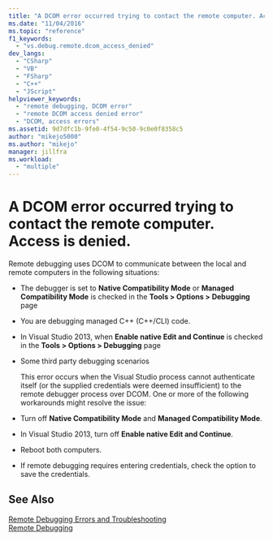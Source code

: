 ```yaml
---
title: "A DCOM error occurred trying to contact the remote computer. Access is denied. | Microsoft Docs"
ms.date: "11/04/2016"
ms.topic: "reference"
f1_keywords: 
  - "vs.debug.remote.dcom_access_denied"
dev_langs: 
  - "CSharp"
  - "VB"
  - "FSharp"
  - "C++"
  - "JScript"
helpviewer_keywords: 
  - "remote debugging, DCOM error"
  - "remote DCOM access denied error"
  - "DCOM, access errors"
ms.assetid: 9d7dfc1b-9fe0-4f54-9c50-9c0e0f8358c5
author: "mikejo5000"
ms.author: "mikejo"
manager: jillfra
ms.workload: 
  - "multiple"
---
```

# A DCOM error occurred trying to contact the remote computer. Access is denied.
Remote debugging uses DCOM to communicate between the local and remote computers in the following situations:  
  
- The debugger is set to **Native Compatibility Mode** or **Managed Compatibility Mode** is checked in the **Tools > Options > Debugging** page  
  
- You are debugging managed C++ (C++/CLI) code.  
  
- In Visual Studio 2013, when **Enable native Edit and Continue** is checked in the **Tools > Options > Debugging** page  
  
- Some third party debugging scenarios  
  
  This error occurs when the Visual Studio process cannot authenticate itself (or the supplied credentials were deemed insufficient) to the remote debugger process over DCOM. One or more of the following workarounds might resolve the issue:  
  
- Turn off  **Native Compatibility Mode** and **Managed Compatibility Mode**.  
  
- In Visual Studio 2013, turn off **Enable native Edit and Continue**.  
  
- Reboot both computers.  
  
- If remote debugging requires entering credentials, check the option to save the credentials.  
  
## See Also  
 [Remote Debugging Errors and Troubleshooting](../debugger/remote-debugging-errors-and-troubleshooting.md)   
 [Remote Debugging](../debugger/remote-debugging.md)